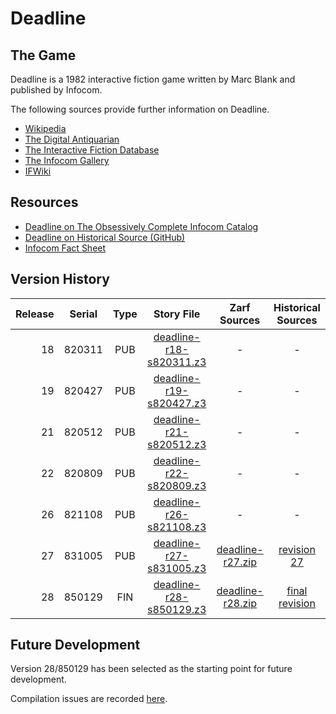 # Deadline

## The Game

Deadline is a 1982 interactive fiction game written by Marc Blank and published by Infocom.

The following sources provide further information on Deadline.

* [Wikipedia](https://en.wikipedia.org/wiki/Deadline_(video_game))
* [The Digital Antiquarian](https://www.filfre.net/2012/07/deadline/)
* [The Interactive Fiction Database](https://ifdb.tads.org/viewgame?id=p976o7x5ies9ltdh)
* [The Infocom Gallery](http://infocom.elsewhere.org/gallery/deadline_grey/)
* [IFWiki](http://www.ifwiki.org/index.php/Deadline)

## Resources

* [Deadline on The Obsessively Complete Infocom Catalog](https://eblong.com/infocom/#deadline)
* [Deadline on Historical Source (GitHub)](https://github.com/historicalsource/deadline)
* [Infocom Fact Sheet](http://pdd.if-legends.org/infocom/fact-sheet.txt)

## Version History

| Release | Serial | Type | Story File                | Zarf Sources       | Historical Sources |
| -------:|:------:|:----:|:-------------------------:|:------------------:|:------------------:|
|      18 | 820311 |  PUB | [deadline-r18-s820311.z3] |                  - |                  - |
|      19 | 820427 |  PUB | [deadline-r19-s820427.z3] |                  - |                  - |
|      21 | 820512 |  PUB | [deadline-r21-s820512.z3] |                  - |                  - |
|      22 | 820809 |  PUB | [deadline-r22-s820809.z3] |                  - |                  - |
|      26 | 821108 |  PUB | [deadline-r26-s821108.z3] |                  - |                  - |
|      27 | 831005 |  PUB | [deadline-r27-s831005.z3] | [deadline-r27.zip] |      [revision 27] |
|      28 | 850129 |  FIN | [deadline-r28-s850129.z3] | [deadline-r28.zip] |   [final revision] |

[deadline-r18-s820311.z3]: https://eblong.com/infocom/gamefiles/deadline-r18-s820311.z3
[deadline-r19-s820427.z3]: https://eblong.com/infocom/gamefiles/deadline-r19-s820427.z3
[deadline-r21-s820512.z3]: https://eblong.com/infocom/gamefiles/deadline-r21-s820512.z3
[deadline-r22-s820809.z3]: https://eblong.com/infocom/gamefiles/deadline-r22-s820809.z3
[deadline-r26-s821108.z3]: https://eblong.com/infocom/gamefiles/deadline-r26-s821108.z3

[deadline-r27-s831005.z3]: https://eblong.com/infocom/gamefiles/deadline-r27-s831005.z3
[deadline-r27.zip]: https://eblong.com/infocom/sources/deadline-r27.zip
[revision 27]: https://github.com/historicalsource/deadline/tree/ad6dc28bb24968af58f4bd1c3236116c60aacc8e

[deadline-r28-s850129.z3]: https://eblong.com/infocom/gamefiles/deadline-r28-s850129.z3
[deadline-r28.zip]: https://eblong.com/infocom/sources/deadline-r28.zip
[final revision]: https://github.com/historicalsource/deadline/tree/93e6139367a0c839d9db189caa756065b5406628

## Future Development

Version 28/850129 has been selected as the starting point for future development.

Compilation issues are recorded [here](https://github.com/the-infocom-files/deadline/issues/2).
